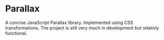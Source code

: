 Parallax
========

A concise JavaScript Parallax library. Implemented using CSS transformations. The project is still very much in development but relativly functional.
